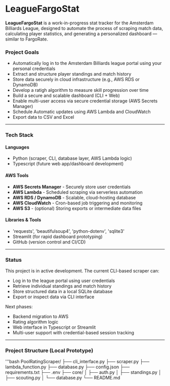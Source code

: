 # LeagueFargoStat

**LeagueFargoStat** is a work-in-progress stat tracker for the Amsterdam Billiards League, designed to automate the process of scraping match data, calculating player statistics, and generating a personalized dashboard — similar to FargoRate.

### Project Goals

- Automatically log in to the Amsterdam Billiards league portal using your personal credentials
- Extract and structure player standings and match history
- Store data securely in cloud infrastructure (e.g., AWS RDS or DynamoDB)
- Develop a ratigh algorithm to measure skill progression over time
- Build a secure and scalable dashboard (CLI + Web)
- Enable multi-user access via secure credential storage (AWS Secrets Manager)
- Schedule Automatic updates using AWS Lambda and CloudWatch
- Export data to CSV and Excel

----------------------------------------------------------------------

### Tech Stack

#### Languages
- Python (scraper, CLI, database layer, AWS Lambda logic)
- Typescript (future web app/dashboard development)

#### AWS Tools
- **AWS Secrets Manager** - Securely store user credentials
- **AWS Lambda** - Scheduled scraping via serverless automation
- **AWS RDS / DynamoDB** - Scalable, cloud-hosting database
- **AWS CloudWatch** - Cron-based job triggering and monitoring
- **AWS S3** - (optional) Storing exports or intermediate data files

#### Libraries & Tools
- 'requests', 'beautifulsoup4', 'python-dotenv', 'sqlite3'
- Streamlit (for rapid dashboard prototyping)
- GitHub (version control and CI/CD)

----------------------------------------------------------------------

### Status

This project is in active development. The current CLI-based scraper can:

- Log in to the league portal using user credentials
- Retrieve individual standings and match history
- Store structured data in a local SQLite database
- Export or inspect data via CLI interface

Next phases:

- Backend migration to AWS
- Rating algorithm logic
- Web interface in Typescript or Streamlit
- Multi-user support with credential-based session tracking

----------------------------------------------------------------------

### Project Structure (Local Prototype)

'''bash
PoolRatingScraper/
├── cli_interface.py
├── scraper.py
├── lambda_function.py
├── database.py
├── config.json
├── requirements.txt
├── .env
├── core/
│   ├── auth.py
│   ├── standings.py
│   ├── scouting.py
│   └── database.py
└── README.md
